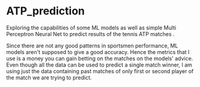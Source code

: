# ATP_prediction
Exploring the capabilities of some ML models as well as simple Multi Perceptron Neural Net to predict results of the tennis ATP matches .


Since there are not any good patterns in sportsmen performance, ML models aren't supposed to give a good accuracy. Hence the metrics that I use
is a money you can gain betting on the matches on the models' advice. Even though all the data can be used to predict a single match winner, 
I am using just the data containing past matches of only first or second player of the match we are trying to predict.

